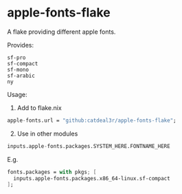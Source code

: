 # apple-fonts-flake
A flake providing different apple fonts.

Provides:
```
sf-pro
sf-compact
sf-mono
sf-arabic
ny
```

Usage:

1. Add to flake.nix
```nix
apple-fonts.url = "github:catdeal3r/apple-fonts-flake";
```

2. Use in other modules
```nix
inputs.apple-fonts.packages.SYSTEM_HERE.FONTNAME_HERE
```

E.g.
```nix
fonts.packages = with pkgs; [
  inputs.apple-fonts.packages.x86_64-linux.sf-compact
];
```

